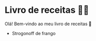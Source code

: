 # Livro de receitas :man_cook:

Olá! Bem-vindo ao meu livro de receitas :wave: 

- Strogonoff  de frango

